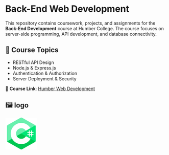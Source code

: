 # Back-End Web Development

This repository contains coursework, projects, and assignments for the **Back-End Development** course at Humber College. The course focuses on server-side programming, API development, and database connectivity.

## 📌 Course Topics
- RESTful API Design
- Node.js & Express.js
- Authentication & Authorization
- Server Deployment & Security

🔗 **Course Link**: [Humber Web Development](https://humber.ca)

## 🖼️ logo
<img src="https://github.com/Elliedd-26/HTTP-5125-Back-End1/blob/main/csharp-logo.png" alt="Back-End Development" width="100" height="100">


